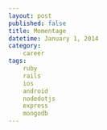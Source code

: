 ```yaml
---
layout: post
published: false
title: Momentage
datetime: January 1, 2014
category:
    career
tags:
    ruby
    rails
    ios
    android
    nodedotjs
    express
    mongodb
---
```


